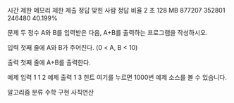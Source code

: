 시간 제한	메모리 제한	제출	정답	맞힌 사람	정답 비율
2 초	128 MB	877207	352801	246480	40.199%


문제
두 정수 A와 B를 입력받은 다음, A+B를 출력하는 프로그램을 작성하시오.

입력
첫째 줄에 A와 B가 주어진다. (0 < A, B < 10)

출력
첫째 줄에 A+B를 출력한다.

예제 입력 1 
1 2
예제 출력 1 
3
힌트
여기를 누르면 1000번 예제 소스를 볼 수 있습니다.

알고리즘 분류
수학
구현
사칙연산